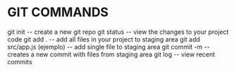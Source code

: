 # GIT COMMANDS

git init -- create a new git repo
git status -- view the changes to your project code
git add . -- add all files in your project to staging area
git add src/app.js (ejemplo) -- add single file to staging area
git commit -m -- creates a new commit with files from staging area
git log -- view recent commits
